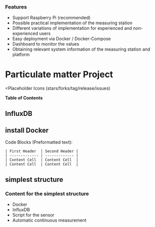 ### Features
- Support Raspberry Pi (recommended)
- Possible practical implementation of the measuring station 
- Different variations of implementation for experienced and non-experienced users
- Easy deployment via Docker / Docker-Compose
- Dashboard to monitor the values
- Obtaining relevant system information of the measuring station and platform 


# Particulate matter Project



<Placeholder Icons (stars/forks/tag/release/issues)


**Table of Contents**

## InfluxDB


## install Docker

Code Blocks (Preformatted text):

    | First Header  | Second Header |
    | ------------- | ------------- |
    | Content Cell  | Content Cell  |
    | Content Cell  | Content Cell  |

## simplest structure
  ### Content for the simplest structure
  - Docker
  - InfluxDB
  - Script for the sensor
  - Automatic continuous measurement
